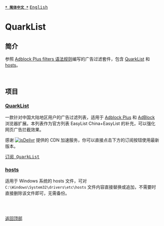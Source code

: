 [<kbd>**`* 简体中文 *`**</kbd>](https://github.com/francis-zhao/quarklist#readme "读我")
[<kbd>English</kbd>](https://github.com/francis-zhao/quarklist/blob/master/README.en.md "Readme")

# QuarkList

## 简介

参照 [Adblock Plus filters 语法规则](https://help.eyeo.com/adblockplus/how-to-write-filters "如何编写过滤")编写的广告过滤套件，包含 [QuarkList](#quarklist-1) 和 [hosts](#hosts)。

<br>

## 项目

### [QuarkList](https://github.com/francis-zhao/quarklist/blob/master/quarklist.txt)

一款针对中国大陆地区用户的广告过滤列表，适用于 [Adblock Plus](https://adblockplus.org/ "Adblock Plus") 和 [AdBlock](https://getadblock.com/ "AdBlock") 浏览器扩展。本列表作为官方列表 EasyList China+EasyList 的补充，可以强化网页广告拦截效果。

感谢 [![jsDelivr](https://data.jsdelivr.com/v1/package/gh/francis-zhao/quarklist/badge)](https://www.jsdelivr.com/package/gh/francis-zhao/quarklist "jsDelivr") 提供的 CDN 加速服务，你可以直接点击下方的订阅按钮使用最新版本。

[<kbd>订阅 QuarkList</kbd>](https://subscribe.adblockplus.org?location=https%3A%2F%2Fcdn.jsdelivr.net%2Fgh%2Ffrancis-zhao%2Fquarklist%2Fdist%2Fquarklist.txt&title=QuarkList)

### [hosts](https://github.com/francis-zhao/quarklist/blob/master/hosts)

适用于 Windows 系统的 hosts 文件，可对 `C:\Windows\System32\drivers\etc\hosts` 文件内容直接替换或追加，不需要时直接删除该文件即可，无需备份。

<br>
<br>

[<kbd>返回顶部</kbd>](# "返回顶部")
